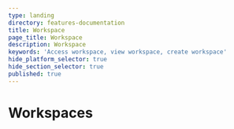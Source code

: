 ```yaml
---
type: landing
directory: features-documentation
title: Workspace
page_title: Workspace
description: Workspace
keywords: 'Access workspace, view workspace, create workspace'
hide_platform_selector: true
hide_section_selector: true
published: true
---
```

# Workspaces
